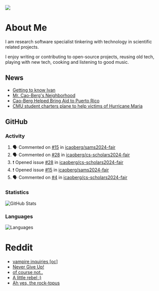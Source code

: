 ![](https://komarev.com/ghpvc/?username=icaoberg)

# About Me
I am research software specialist tinkering with technology in scientific related projects.

I enjoy writing or contributing to open-source projects, reusing old tech, playing with new tech, cooking and listening to good music.

## News
* [Getting to know Ivan](https://www.psc.edu/ivan-inside-psc-spotlight-2/)
* [Mr. Cao-Berg's Neighborhood](https://www.cmu.edu/engage/about-us/news/alumni/profile-cao-berg.html)
* [Cao-Berg Helped Bring Aid to Puerto Rico](https://www.cmu.edu/piper/news/archives/2018/february/ivan-cao-berg.html)
* [CMU student charters plane to help victims of Hurricane Maria](http://thetartan.org/2017/10/30/news/puerto-rico-aid)

## GitHub
### Activity
<!--START_SECTION:activity-->
1. 🗣 Commented on [#15](https://github.com/icaoberg/sams2024-fair/issues/15#issuecomment-2224328090) in [icaoberg/sams2024-fair](https://github.com/icaoberg/sams2024-fair)
2. 🗣 Commented on [#28](https://github.com/icaoberg/cs-scholars2024-fair/issues/28#issuecomment-2224327826) in [icaoberg/cs-scholars2024-fair](https://github.com/icaoberg/cs-scholars2024-fair)
3. ❗ Opened issue [#28](https://github.com/icaoberg/cs-scholars2024-fair/issues/28) in [icaoberg/cs-scholars2024-fair](https://github.com/icaoberg/cs-scholars2024-fair)
4. ❗ Opened issue [#15](https://github.com/icaoberg/sams2024-fair/issues/15) in [icaoberg/sams2024-fair](https://github.com/icaoberg/sams2024-fair)
5. 🗣 Commented on [#4](https://github.com/icaoberg/cs-scholars2024-fair/issues/4#issuecomment-2223999149) in [icaoberg/cs-scholars2024-fair](https://github.com/icaoberg/cs-scholars2024-fair)
<!--END_SECTION:activity-->

### Statistics
![GitHub Stats](https://github-readme-stats.vercel.app/api?username=icaoberg&count_private=true&show_icons=true)

### Languages
![Languages](https://github-readme-stats.vercel.app/api/top-langs/?username=icaoberg&show_icons=true&langs_count=10&hide=HTML,C,CSS,M)

# Reddit
<!-- BLOG-POST-LIST:START -->
- [vampire inquiries [oc]](https://www.reddit.com/r/u_icaoberg/comments/1705gy9/vampire_inquiries_oc/)
- [Never Give Up!](https://www.reddit.com/r/u_icaoberg/comments/13mcab5/never_give_up/)
- [of course not..](https://www.reddit.com/r/u_icaoberg/comments/13mc9h5/of_course_not/)
- [A little rebel :&rpar;](https://www.reddit.com/r/u_icaoberg/comments/13mc6yc/a_little_rebel/)
- [Ah yes, the rock-topus](https://www.reddit.com/r/u_icaoberg/comments/13mc4xk/ah_yes_the_rocktopus/)
<!-- BLOG-POST-LIST:END -->
